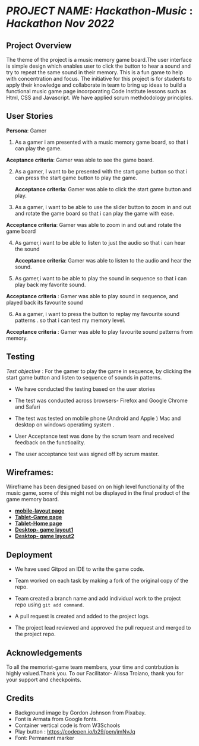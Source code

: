 # *PROJECT NAME: Hackathon-Music* : *Hackathon Nov 2022*


## Project Overview

The theme of the project is a music memory game board.The user interface is simple design which enables user to click the button to hear a sound and try to repeat the same sound in their memory. This is a fun game to help with concentration and focus.
The initiative for this project is for students to apply their knowledge and collaborate in team to bring up ideas to build a functional music game page incorporating Code Institute lessons such as Html, CSS and Javascript.
We have applied scrum methdodology principles.

## User Stories 

**Persona**: Gamer 

1. As a gamer i am presented with a music memory game board,
   so that i can play the game.

**Aceptance criteria**: Gamer was able to see the game board.
 
2. As a gamer, I want to be presented with the start game button
   so that i can press the start game button to play the game. 

   **Acceptance criteria**: Gamer was able to click the start game button and play.

3. As a gamer, i want to be able to use the slider button to zoom in and out and rotate the game board
so that i can play the game with ease.

**Acceptance criteria**:  Gamer was able to zoom in and out and rotate the game board

4. As gamer,i want to be able to listen to just the audio
   so that  i can hear the sound 

   **Acceptance criteria**: Gamer was able to listen to  the audio and hear the sound.


5. As gamer,i want to be able to play the sound in sequence
   so that i can play back my favorite sound.

  **Acceptance criteria** : Gamer was able to play sound in sequence, and played back its favourite sound

6. As a gamer, i want to press the button to replay my favourite sound patterns .
 so that i can test my memory level.

 **Acceptance criteria** :  Gamer was able to play favourite sound patterns from memory.
 

## Testing 

*Test objective* : For the gamer to play the game in sequence, by clicking the start game button and listen to sequence of sounds in patterns.

* We have conducted the testing based on the user stories

* The test was conducted across browsers- Firefox and Google Chrome and Safari 

* The test was tested on mobile phone (Android and Apple )
   Mac and desktop on windows operatimg system .

* User Acceptance test was done by the scrum team and received feedback on the functioality.

*  The user acceptance test was signed off by scrum master.


 ## Wireframes:

 Wireframe has been designed based on on high level functionality of the music game, some of this  might not be displayed in the final product of the game memory board.

  * [**mobile-layout page**](assets/wireframe/mobile-layout.png) 
  * [**Tablet-Game page**](assets/wireframe/Tablet-gamepage.png)
  * [**Tablet-Home page**](assets/wireframe/Tablet-homepage.png)
  * [**Desktop- game layout1**](assets/wireframe/Desktop-gameLayoutA.png)
  * [**Desktop- game layout2**](assets/wireframe/Desktop-gameLayoutB.png)


 ## Deployment 

 * We have used Gitpod an IDE to write the  game code. 

 * Team worked on each task by making a fork of the original copy of the repo.

 * Team created a branch name and add individual work to the project repo using ```git add command```. 

 * A pull request is created and added to the project logs.
   
 * The project lead reviewed and approved the pull request and merged to the project repo.

 
 ## Acknowledgements

To all the memorist-game team members, your time and contrbution is highly valued.Thank you.
To our Facilitator- Alissa Troiano, thank you for your support and checkpoints.

## Credits

 - Background image by Gordon Johnson from Pixabay.
 - Font is Armata from Google fonts.
 - Container vertical code is from W3Schools
 - Play button : https://codepen.io/b29/pen/jmNvJq
 - Font:  Permanent marker 